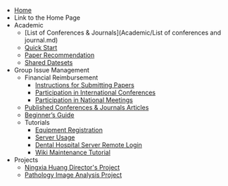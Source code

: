* [Home](/)
* Link to the Home Page
* Academic
  * [List of Conferences & Journals](Academic/List of conferences and journal.md)
  * [Quick Start](Academic/quick_start.md)
  * [Paper Recommendation](Academic/paper_rec.md)
  * [Shared Datesets](Academic/shared_datasets.md)
* Group Issue Management
  * Financial Reimbursement
    * [Instructions for Submitting Papers](Group_Issue_Management/Instructions_for_Submitting_Papers.md)
    * [Participation in International Conferences](Group_Issue_Management/Participation_in_International_Conferences.md)
    * [Participation in National Meetings](Group_Issue_Management/Participation_in_National_Meetings.md)
  * [Published Conferences & Journals Articles](Group_Issue_Management/Published_Conferences_Journals_Articles.md)
  * [Beginner’s Guide](Group_Issue_Management/Beginner_Guide.md)
  * Tutorials
    * [Equipment Registration](Group_Issue_Management/Equipment_Registration.md)
    * [Server Usage](Group_Issue_Management/服务器管理.md)
    * [Dental Hospital Server Remote Login](Group_Issue_Management/口腔医院服务器远程登陆.md)
    * [Wiki Maintenance Tutorial](Group_Issue_Management/Wiki_Maintenance_Tutorial.md)
* Projects
  * [Ningxia Huang Director's Project](Projects/Ningxia_Huang_Director_Project.md)
  * [Pathology Image Analysis Project](Projects/Pathology_Image_Analysis_Project.md)
